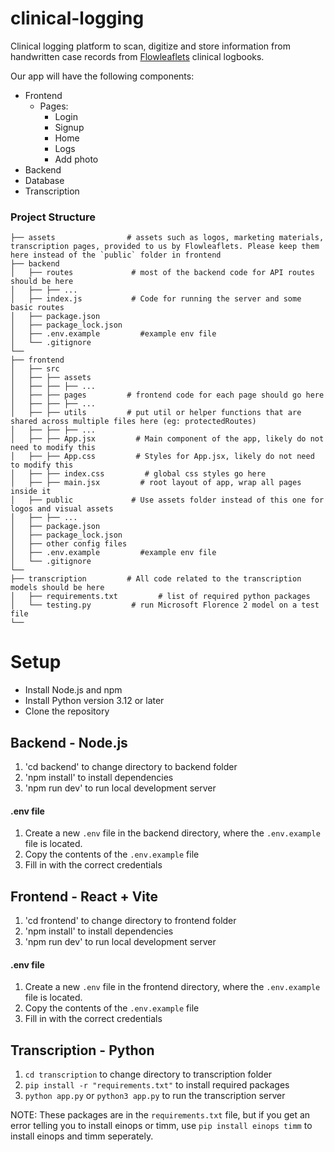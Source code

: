 # clinical-logging
Clinical logging platform to scan, digitize and store information from handwritten case records from [Flowleaflets](https://flowleaflets.org/) clinical logbooks.

Our app will have the following components:
- Frontend
    - Pages:
        - Login
        - Signup
        - Home
        - Logs
        - Add photo
- Backend
- Database
- Transcription

### Project Structure
```
├── assets                # assets such as logos, marketing materials, transcription pages, provided to us by Flowleaflets. Please keep them here instead of the `public` folder in frontend
├── backend                  
│   ├── routes             # most of the backend code for API routes should be here
│   ├── ├── ...
│   ├── index.js           # Code for running the server and some basic routes
│   ├── package.json             
│   ├── package_lock.json
│   ├── .env.example         #example env file          
│   └── .gitignore             
└──
├── frontend             
│   ├── src
│   ├── ├── assets
│   ├── ├── ├── ...
│   ├── ├── pages         # frontend code for each page should go here
│   ├── ├── ├── ...
│   ├── ├── utils         # put util or helper functions that are shared across multiple files here (eg: protectedRoutes)
│   ├── ├── ├── ...
│   ├── ├── App.jsx         # Main component of the app, likely do not need to modify this
│   ├── ├── App.css         # Styles for App.jsx, likely do not need to modify this
│   ├── ├── index.css         # global css styles go here
│   ├── ├── main.jsx         # root layout of app, wrap all pages inside it
│   ├── public             # Use assets folder instead of this one for logos and visual assets
│   ├── ├── ...
│   ├── package.json             
│   ├── package_lock.json
│   ├── other config files
│   ├── .env.example         #example env file
│   └── .gitignore  
└──
├── transcription         # All code related to the transcription models should be here
│   ├── requirements.txt         # list of required python packages
│   └── testing.py         # run Microsoft Florence 2 model on a test file
└──
```
# Setup
- Install Node.js and npm
- Install Python version 3.12 or later
- Clone the repository

## Backend - Node.js
1. 'cd backend' to change directory to backend folder
2. 'npm install' to install dependencies
3. 'npm run dev' to run local development server

#### .env file
1. Create a new `.env` file in the backend directory, where the `.env.example` file is located.
2. Copy the contents of the `.env.example` file
3. Fill in with the correct credentials
   
## Frontend - React + Vite
1. 'cd frontend' to change directory to frontend folder
2. 'npm install' to install dependencies
3. 'npm run dev' to run local development server

#### .env file
1. Create a new `.env` file in the frontend directory, where the `.env.example` file is located.
2. Copy the contents of the `.env.example` file
3. Fill in with the correct credentials

## Transcription - Python
1. `cd transcription` to change directory to transcription folder
2. `pip install -r "requirements.txt"` to install required packages
3. `python app.py` or `python3 app.py` to run the transcription server

NOTE: These packages are in the `requirements.txt` file, but if you get an error telling you to install einops or timm, use `pip install einops timm` to install einops and timm seperately.
